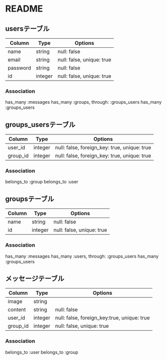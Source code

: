 # README

## usersテーブル
|Column|Type|Options|
|------|----|-------|
|name|string|null: false|
|email|string|null: false, unique: true|
|password|string|null: false|
|id|integer|null: false, unique: true|

<!-- メールアドレス
パスワード　削除 -->

### Association
has_many :messages
has_many :groups, through: :groups_users
has_many :groups_users

## groups_usersテーブル
|Column|Type|Options|
|------|----|-------|
|user_id|integer|null: false, foreign_key: true, unique: true|
|group_id|integer|null: false, foreign_key: true, unique: true|
### Association
belongs_to :group
belongs_to :user



## groupsテーブル
|Column|Type|Options|
|------|----|-------|
|name|string|null: false|
|id|integer|null: false, unique: true|
<!-- グループのメンバー　中のメッセージ
グループの名前　削除　 -->
### Association
has_many :messages
has_many :users, through: :groups_users
has_many :groups_users


## メッセージテーブル
|Column|Type|Options|
|------|----|-------|
|image|string||
|content|string|null: false|
|user_id|integer|null: false, foreign_key:true, unique: true|
|group_id|integer|null: false, unique: true|
<!-- user 時間　内容　画像　どのグループのメッセージなのか
削除 -->
### Association
belongs_to :user
belongs_to :group


<!-- ①主要テーブルの洗い出し
②テーブル同士のアソシエーション
    1対多、多対多、なし
    has_many, belongs_toをつける。belongs_toをつけたテーブルに外部キーを追加。
  テーブルに必要なカラムを考える

③中間テーブルの作成
  名前：~s_~sテーブル
  外部キーのカラムを追加
  アソシエーションも組む（belongs_to）
  has_many throughオプションを使う


user_id   group_id
1           2
1           3
1           5
2           3
3           1
3           4

④タイプとオプションの記入
string integer

not null制約
一意性制約
外部キー制約 -->


